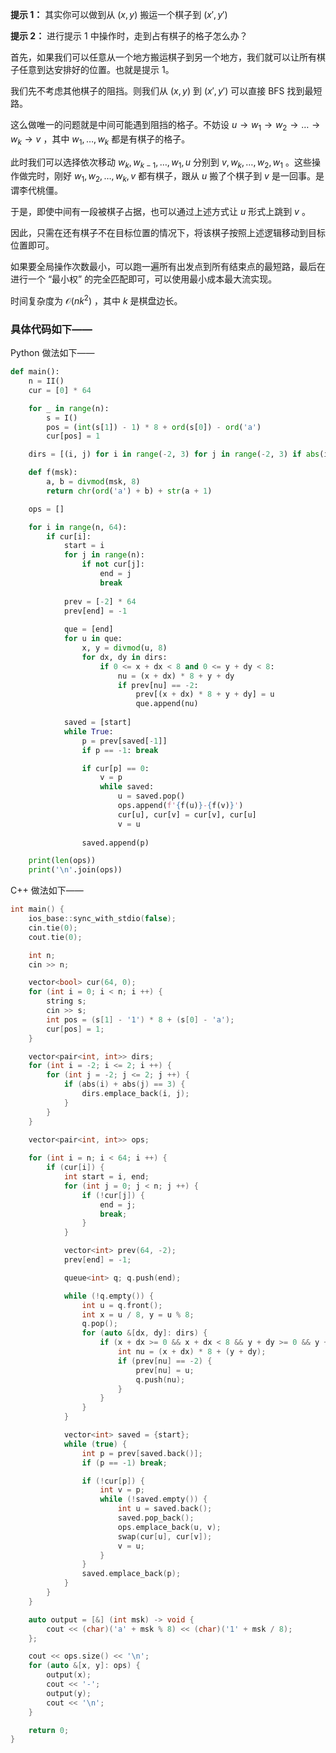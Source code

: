 **提示 1：** 其实你可以做到从 $(x,y)$ 搬运一个棋子到 $(x',y')$

**提示 2：** 进行提示 1 中操作时，走到占有棋子的格子怎么办？

首先，如果我们可以任意从一个地方搬运棋子到另一个地方，我们就可以让所有棋子任意到达安排好的位置。也就是提示 1。

我们先不考虑其他棋子的阻挡。则我们从 $(x,y)$ 到 $(x',y')$ 可以直接 BFS 找到最短路。

这么做唯一的问题就是中间可能遇到阻挡的格子。不妨设 $u\to w_1\to w_2\to\dots\to w_k\to v$ ，其中 $w_1,\dots,w_k$ 都是有棋子的格子。

此时我们可以选择依次移动 $w_k,w_{k-1},\dots,w_1,u$ 分别到 $v,w_k,\dots, w_2,w_1$ 。这些操作做完时，刚好 $w_1,w_2,\dots,w_k,v$ 都有棋子，跟从 $u$ 搬了个棋子到 $v$ 是一回事。是谓李代桃僵。

于是，即使中间有一段被棋子占据，也可以通过上述方式让 $u$ 形式上跳到 $v$ 。

因此，只需在还有棋子不在目标位置的情况下，将该棋子按照上述逻辑移动到目标位置即可。

如果要全局操作次数最小，可以跑一遍所有出发点到所有结束点的最短路，最后在进行一个 “最小权” 的完全匹配即可，可以使用最小成本最大流实现。

时间复杂度为 $\mathcal{O}(nk^2)$ ，其中 $k$ 是棋盘边长。

### 具体代码如下——

Python 做法如下——

```Python []
def main():
    n = II()
    cur = [0] * 64

    for _ in range(n):
        s = I()
        pos = (int(s[1]) - 1) * 8 + ord(s[0]) - ord('a')
        cur[pos] = 1

    dirs = [(i, j) for i in range(-2, 3) for j in range(-2, 3) if abs(i) + abs(j) == 3]

    def f(msk):
        a, b = divmod(msk, 8)
        return chr(ord('a') + b) + str(a + 1)

    ops = []

    for i in range(n, 64):
        if cur[i]:
            start = i
            for j in range(n):
                if not cur[j]:
                    end = j
                    break
            
            prev = [-2] * 64
            prev[end] = -1
            
            que = [end]
            for u in que:
                x, y = divmod(u, 8)
                for dx, dy in dirs:
                    if 0 <= x + dx < 8 and 0 <= y + dy < 8:
                        nu = (x + dx) * 8 + y + dy
                        if prev[nu] == -2:
                            prev[(x + dx) * 8 + y + dy] = u
                            que.append(nu)
            
            saved = [start]
            while True:
                p = prev[saved[-1]]
                if p == -1: break

                if cur[p] == 0:
                    v = p
                    while saved:
                        u = saved.pop()
                        ops.append(f'{f(u)}-{f(v)}')
                        cur[u], cur[v] = cur[v], cur[u]
                        v = u
                
                saved.append(p)

    print(len(ops))
    print('\n'.join(ops))
```

C++ 做法如下——

```cpp []
int main() {
    ios_base::sync_with_stdio(false);
    cin.tie(0);
    cout.tie(0);

    int n;
    cin >> n;

    vector<bool> cur(64, 0);
    for (int i = 0; i < n; i ++) {
        string s;
        cin >> s;
        int pos = (s[1] - '1') * 8 + (s[0] - 'a');
        cur[pos] = 1;
    }

    vector<pair<int, int>> dirs;
    for (int i = -2; i <= 2; i ++) {
        for (int j = -2; j <= 2; j ++) {
            if (abs(i) + abs(j) == 3) {
                dirs.emplace_back(i, j);
            }
        }
    }

    vector<pair<int, int>> ops;
    
    for (int i = n; i < 64; i ++) {
        if (cur[i]) {
            int start = i, end;
            for (int j = 0; j < n; j ++) {
                if (!cur[j]) {
                    end = j;
                    break;
                }
            }

            vector<int> prev(64, -2);
            prev[end] = -1;

            queue<int> q; q.push(end);

            while (!q.empty()) {
                int u = q.front();
                int x = u / 8, y = u % 8;
                q.pop();
                for (auto &[dx, dy]: dirs) {
                    if (x + dx >= 0 && x + dx < 8 && y + dy >= 0 && y + dy < 8) {
                        int nu = (x + dx) * 8 + (y + dy);
                        if (prev[nu] == -2) {
                            prev[nu] = u;
                            q.push(nu);
                        }
                    }
                }
            }

            vector<int> saved = {start};
            while (true) {
                int p = prev[saved.back()];
                if (p == -1) break;

                if (!cur[p]) {
                    int v = p;
                    while (!saved.empty()) {
                        int u = saved.back();
                        saved.pop_back();
                        ops.emplace_back(u, v);
                        swap(cur[u], cur[v]);
                        v = u;
                    }
                }
                saved.emplace_back(p);
            }
        }
    }

    auto output = [&] (int msk) -> void {
        cout << (char)('a' + msk % 8) << (char)('1' + msk / 8);
    };

    cout << ops.size() << '\n';
    for (auto &[x, y]: ops) {
        output(x);
        cout << '-';
        output(y);
        cout << '\n';
    }

    return 0;
}
```